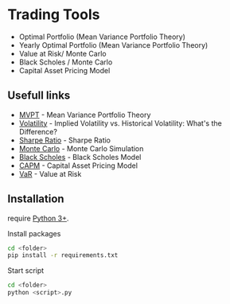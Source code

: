 # Trading Tools

- Optimal Portfolio (Mean Variance Portfolio Theory)
- Yearly Optimal Portfolio (Mean Variance Portfolio Theory)
- Value at Risk/ Monte Carlo
- Black Scholes / Monte Carlo
- Capital Asset Pricing Model


## Usefull links

- [MVPT](https://analystprep.com/study-notes/actuarial-exams/soa/ifm-investment-and-financial-markets/mean-variance-portfolio-theory/) - Mean Variance Portfolio Theory
- [Volatility](https://www.investopedia.com/articles/investing-strategy/071616/implied-vs-historical-volatility-main-differences.asp) - Implied Volatility vs. Historical Volatility: What's the Difference?
- [Sharpe Ratio](https://www.investopedia.com/terms/s/sharperatio.asp) - Sharpe Ratio
- [Monte Carlo](https://www.investopedia.com/terms/m/montecarlosimulation.asp) - Monte Carlo Simulation
- [Black Scholes](https://www.investopedia.com/terms/b/blackscholes.asp) - Black Scholes Model
- [CAPM](https://www.investopedia.com/terms/c/capm.asp) - Capital Asset Pricing Model
- [VaR](https://www.investopedia.com/terms/v/var.asp) - Value at Risk

## Installation
require [Python 3+](https://nodejs.org/).

Install packages

```sh
cd <folder>
pip install -r requirements.txt
```

Start script

```sh
cd <folder>
python <script>.py
```
